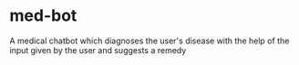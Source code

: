 # med-bot
A medical chatbot which diagnoses the user's disease with the help of the input given by the user and suggests a remedy
